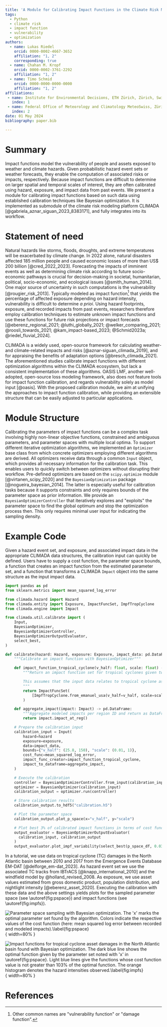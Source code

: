 ```yaml
---
title: 'A Module for Calibrating Impact Functions in the Climate Risk Modeling Platform CLIMADA'
tags:
  - Python
  - climate risk
  - impact function
  - vulnerability
  - optimization
authors:
  - name: Lukas Riedel
    orcid: 0000-0002-4667-3652
    affiliation: "1, 2"
    corresponding: true
  - name: Chahan M. Kropf
    orcid: 0000-0002-3761-2292
    affiliation: "1, 2"
  - name: Timo Schmid
    orcid: 0000-0000-0000-0000
    affiliation: "1, 2"
affiliations:
 - name: Institute for Environmental Decisions, ETH Zürich, Zürich, Switzerland
   index: 1
 - name: Federal Office of Meteorology and Climatology MeteoSwiss, Zürich-Airport, Switzerland
   index: 2
date: 01 May 2024
bibliography: paper.bib

---
```


# Summary

Impact functions model the vulnerability of people and assets exposed to weather and climate hazards.
Given probabilistic hazard event sets or weather forecasts, they enable the computation of associated risks or impacts, respectively.
Because impact functions are difficult to determine on larger spatial and temporal scales of interest, they are often calibrated using hazard, exposure, and impact data from past events.
We present a module for calibrating impact functions based on such data using established calibration techniques like Bayesian optimization.
It is implemented as submodule of the climate risk modeling platform CLIMADA [@gabriela_aznar_siguan_2023_8383171], and fully integrates into its workflow.

# Statement of need

Natural hazards like storms, floods, droughts, and extreme temperatures will be exacerbated by climate change.
In 2022 alone, natural disasters affected 185 million people and caused economic losses of more than US$ 200 billion [@cred_2022_2023].
Forecasting the impacts of imminent events as well as determining climate risk according to future socio-economic pathways is crucial for decision-making in societal, humanitarian, political, socio-economic, and ecological issues [@smith_human_2014].
One major source of uncertainty in such computations is the vulnerability [@rougier_risk_2013].
Typically modeled as impact function[^1] that yields the percentage of affected exposure depending on hazard intensity, vulnerability is difficult to determine *a prioi*.
Using hazard footprints, exposure, and recorded impacts from past events, researchers therefore employ calibration techniques to estimate unknown impact functions and use these functions for future risk projections or impact forecasts [@eberenz_regional_2021; @luthi_globally_2021; @welker_comparing_2021; @roosli_towards_2021; @kam_impact-based_2023; @Schmid2023a; @riedel_fluvial_2024].

CLIMADA is a widely used, open-source framework for calculating weather- and climate-related impacts and risks [@aznar-siguan_climada_2019], and for appraising the benefits of adaptation options [@bresch_climada_2021].
The aforementioned studies calibrate impact functions with different optimization algorithms within the CLIMADA ecosystem, but lack a consistent implementation of these algorithms.
OASIS LMF, another well-adopted, open-source loss modeling framework, also does not feature tools for impact function calibration, and regards vulnerability solely as model input [@oasis].
With the proposed calibration module, we aim at unifying the approaches to impact function calibration, while providing an extensible structure that can be easily adjusted to particular applications.

# Module Structure

Calibrating the parameters of impact functions can be a complex task involving highly non-linear objective functions, constrained and ambiguous parameters, and parameter spaces with multiple local optima.
To support different iterative optimization algorithms, we implemented an `Optimizer` base class from which concrete optimizers employing different algorithms are derived.
All optimizers receive data through a common `Input` object, which provides all necessary information for the calibration task.
This enables users to quickly switch between optimizers without disrupting their workflow.
Pre-defined optimizers are based on the `scipy.optimize` module [@virtanen_scipy_2020] and the `BayesianOptimization` package [@nogueira_bayesian_2014].
The latter is especially useful for calibration tasks because it supports constraints and only requires bounds of the parameter space as prior information.
We provide an `BayesianOptimizerController` that iteratively explores and "exploits" the parameter space to find the global optimum and stop the optimization process then.
This only requires minimal user input for indicating the sampling density.

# Example Code

Given a hazard event set, and exposure, and associated impact data in the appropriate CLIMADA data structures, the calibration input can quickly be defined.
Users have to supply a cost function, the parameter space bounds, a function that creates an impact function from the estimated parameter set, and a function that transforms a CLIMADA `Impact` object into the same structure as the input impact data.

```python
import pandas as pd
from sklearn.metrics import mean_squared_log_error

from climada.hazard import Hazard
from climada.entity import Exposure, ImpactFuncSet, ImpfTropCyclone
from climada.engine import Impact

from climada.util.calibrate import (
    Input,
    BayesianOptimizer,
    BayesianOptimizerController,
    BayesianOptimizerOutputEvaluator,
    select_best,
)

def calibrate(hazard: Hazard, exposure: Exposure, impact_data: pd.DataFrame):
    """Calibrate an impact function with BayesianOptimizer"""

    def impact_function_tropical_cyclone(v_half: float, scale: float) -> ImpactFuncSet:
        """Return an impact function set for tropical cyclones given two parameters

        This assumes that the input data relates to tropical cyclone asset damages.
        """
        return ImpactFuncSet(
            [ImpfTropCyclone.from_emanuel_usa(v_half=v_half, scale=scale)]
        )

    def aggregate_impact(impact: Impact) -> pd.DataFrame:
        """Aggregate modeled impacts per region ID and return as DataFrame"""
        return impact.impact_at_reg()

    # Prepare the calibration input
    calibration_input = Input(
        hazard=hazard
        exposure=exposure,
        data=impact_data,
        bounds={"v_half": (25.8, 150), "scale": (0.01, 1)},
        cost_func=mean_squared_log_error,
        impact_func_creator=impact_function_tropical_cyclone,
        impact_to_dataframe=aggregate_impact,
    )

    # Execute the calibration
    controller = BayesianOptimizerController.from_input(calibration_input)
    optimizer = BayesianOptimizer(calibration_input)
    calibration_output = optimizer.run(controller)

    # Store calibration results
    calibration_output.to_hdf5("calibration.h5")

    # Plot the parameter space
    calibration_output.plot_p_space(x="v_half", y="scale")

    # Plot best 3% of calibrated impact functions in terms of cost function value
    output_evaluator = BayesianOptimizerOutputEvaluator(
      calibration_input, calibration_output
    )
    output_evaluator.plot_impf_variability(select_best(p_space_df, 0.03))
```

In a tutorial, we use data on tropical cyclone (TC) damages in the North Atlantic basin between 2010 and 2017 from the Emergence Events Database EM-DAT [@delforge_em-dat_2023].
As hazard event set we use the associated TC tracks from IBTrACS [@knapp_international_2010] and the windfield model by @holland_revised_2008.
As exposure, we use asset values estimated from gross domestic product, population distribution, and nightlight intensity [@eberenz_asset_2020].
Executing the calibration with these data and the above settings yields plots for the sampled parameter space (see \autoref{fig:pspace}) and impact functions (see \autoref{fig:impfs}).

![Parameter space sampling with Bayesian optimization. The 'x' marks the optimal parameter set found by the algorithm. Colors indicate the respective values of the cost function (here: mean squared log error between recorded and modeled impacts).\label{fig:pspace}](pspace.png){ width=80% }

![Impact functions for tropical cyclone asset damages in the North Atlantic basin found with Bayesian optimization. The dark blue line shows the optimal function given by the parameter set noted with 'x' in \autoref{fig:pspace}. Light blue lines give the functions whose cost function value is not greater than 103% of the optimal function. The orange histogram denotes the hazard intensities observed.\label{fig:impfs}](impfs.png){ width=80% }

# References

[^1]: Other common names are "vulnerability function" or "damage function".
